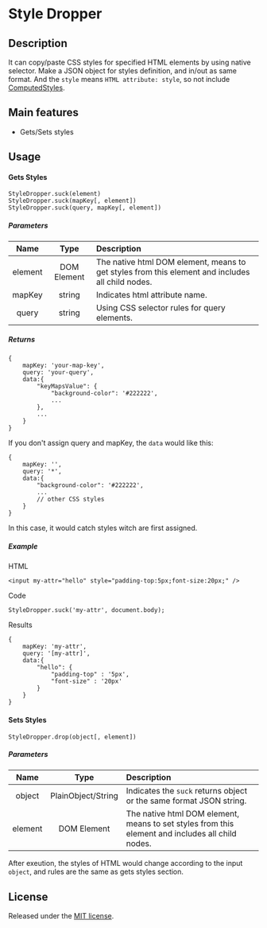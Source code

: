 # Style Dropper

## Description

It can copy/paste CSS styles for specified HTML elements by using native selector.
Make a JSON object for styles definition, and in/out as same format.
And the `style` means `HTML attribute: style`, so not include [ComputedStyles](https://developer.mozilla.org/en-US/docs/Web/API/Window/getComputedStyle).

## Main features

- Gets/Sets styles 

## Usage

#### Gets Styles

	StyleDropper.suck(element)
	StyleDropper.suck(mapKey[, element])
	StyleDropper.suck(query, mapKey[, element])
	
##### Parameters

|Name|Type|Description|
|:---:|:---:|:---|
|element|DOM Element|The native html DOM element, means to get styles from this element and includes all child nodes.|
|mapKey|string|Indicates html attribute name.|
|query|string|Using CSS selector rules for query elements.|

##### Returns
	{
		mapKey: 'your-map-key',
		query: 'your-query',
		data:{
			"keyMapsValue": {
				"background-color": '#222222',
				...
			},
			...
		}
	}

If you don't assign query and mapKey, the `data` would like this:
	
	{
		mapKey: '',
		query: '*',
		data:{
			"background-color": '#222222',
			...
			// other CSS styles
		}
	}
	
In this case, it would catch styles witch are first assigned.

##### Example

HTML

	<input my-attr="hello" style="padding-top:5px;font-size:20px;" />

Code

	StyleDropper.suck('my-attr', document.body);
	
Results
	
	{
		mapKey: 'my-attr',
		query: '[my-attr]',
		data:{
			"hello": {
				"padding-top" : '5px',
				"font-size" : '20px'
			}
		}
	}
	

#### Sets Styles

	StyleDropper.drop(object[, element])
	
##### Parameters

|Name|Type|Description|
|:---:|:---:|:---|
|object|PlainObject/String|Indicates the `suck` returns object or the same format JSON string.|
|element|DOM Element|The native html DOM element, means to set styles from this element and includes all child nodes.|

After exeution, the styles of HTML would change according to the input `object`, and rules are the same as gets styles section.


## License

Released under the [MIT license](http://www.opensource.org/licenses/MIT).
